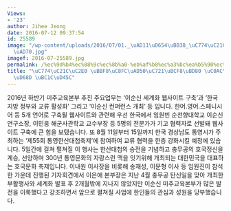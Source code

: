 ```yaml
---
Views:
- '23'
author: Jihee Jeong
date: 2016-07-12 09:37:54
id: 25589
image: "/wp-content/uploads/2016/07/01._\uAD11\uD654\uBB38_\uC774\uC21C\uC2E0_\uC7A5\
  \uAD70.jpg"
imagef: 2016-07-25589.jpg
permalink: /%ec%9d%b4%ec%88%9c%ec%8b%a0-%eb%af%b8%ec%a3%bc%ea%b5%90%ec%9c%a1%eb%b3%b8%eb%b6%80-%ec%82%ac%ec%97%85%ea%b3%84%ed%9a%8d-%eb%b0%9c%ed%91%9c/
title: "\uC774\uC21C\uC2E0 \uBBF8\uC8FC\uAD50\uC721\uBCF8\uBD80 \uC0AC\uC5C5\uACC4\
  \uD68D \uBC1C\uD45C"
---
```


2016년 하반기 미주교육본부 추진 주요업무는 ‘이순신 세계화 웹사이트 구축’과 ‘한국 지방 정부와 교류 활성화’ 그리고 ‘이순신 컨퍼런스 개최’ 등 입니다. 한어.영어.스페니시어 등 5개 언어로 구축될 웹사이트와 관련해 우선 한국에서 임원빈 순천향대학교 이순신 연구소장, 이민웅 해군사관학교 교수부장 등 5명의 전문가가 기고 협력자로 선발돼 웹사이트 구축에 큰 힘을 보탰습니다. 또 8월 11일부터 15일까지 한국 경상남도 통영시가 주최하는 ‘제55회 통영한산대첩축제’에 참여하여 교류 협력을 한층 강화시킬 예정에 있습니다. 5일간에 걸쳐 펼쳐질 이 행사는 한산대첩의 승전을 기념하고 충무공의 호국정신을 계승, 선양하며 300년 통영문화의 자랑스런 맥을 잇기위해 개최되는 대한민국을 대표하는 호국문화 축제입니다. 이내원 이사장을 비롯해 송재성, 이문형 이사 등 임원진이 참석한 가운데 진행된 기자회견에서 이은애 본부장은 지난 4월 충무공 탄신일을 맞아 개최한 부활행사와 세계화 발표 후 2개월밖에 지나지 않았지만 이순신 미주교육본부가 많은 발전을 이룩했다고 강조하면서 앞으로 펼쳐질 사업에 한인들의 관심과 성원을 당부했습니다.